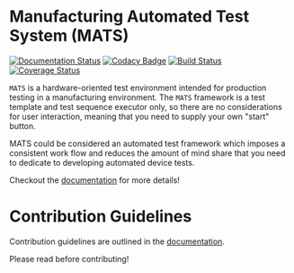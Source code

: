 # Manufacturing Automated Test System (MATS)

[![Documentation Status](https://readthedocs.org/projects/mats/badge/?version=latest)](https://mats.readthedocs.io/en/latest/?badge=latest)
[![Codacy Badge](https://api.codacy.com/project/badge/Grade/5a1c34e3898a43ebbdecc1b78c4cad4d)](https://www.codacy.com/app/slightlynybbled/mats?utm_source=github.com&amp;utm_medium=referral&amp;utm_content=slightlynybbled/ate&amp;utm_campaign=Badge_Grade)
[![Build Status](https://travis-ci.org/slightlynybbled/mats.svg?branch=master)](https://travis-ci.org/slightlynybbled/mats)
[![Coverage Status](https://coveralls.io/repos/github/slightlynybbled/ate/badge.svg?branch=master&kill_cache=1)](https://coveralls.io/github/slightlynybbled/mats?branch=master)

`MATS` is a hardware-oriented test environment intended for production testing in a manufacturing 
environment.  The `MATS` framework is a test template and test sequence executor only, so there 
are no considerations for user interaction, meaning that you need to supply your own "start" button.

MATS could be considered an automated test framework which imposes a consistent work flow and
reduces the amount of mind share that you need to dedicate to developing automated device tests.

Checkout the [documentation](https://mats.readthedocs.io/en/latest/index.html) for more details!

# Contribution Guidelines

Contribution guidelines are outlined in the [documentation](https://mats.readthedocs.io/en/latest/pages/contribution_guidelines.html).

Please read before contributing!
